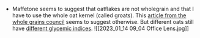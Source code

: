 - Maffetone seems to suggest that oatflakes are not wholegrain and that I have to use the whole oat kernel (called groats). This [article from the whole grains council](https://wholegrainscouncil.org/whole-grains-101/easy-ways-enjoy-whole-grains/grain-month-calendar/oats-%E2%80%93-january-grain-month/types) seems to suggest otherwise. But different oats  still have [different glycemic indices](https://www.everydayhealth.com/type-2-diabetes/best-oatmeal-type-2-diabetes/#:~:text=Oatmeal%20from%20rolled%20oats%20has,as%20Harvard%20Health%20Publishing%20notes.).
![[2023_01_14 09_04 Office Lens.jpg]]